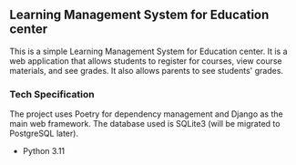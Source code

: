 ## Learning Management System for Education center

This is a simple Learning Management System for Education center. It is a web application that allows students to
register for courses, view course materials, and see grades. It also allows parents to see students' grades.

### Tech Specification

The project uses Poetry for dependency management and Django as the main web framework. The database used is SQLite3
(will be migrated to PostgreSQL later).

- Python 3.11
